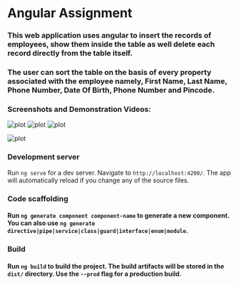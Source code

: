 # Angular Assignment

### This web application uses angular to insert the records of employees, show them inside the table as well delete each record directly from the table itself.

### The user can sort the table on the basis of every property associated with the employee namely, First Name, Last Name, Phone Number, Date Of Birth, Phone Number and Pincode.

### Screenshots and Demonstration Videos:

![plot](/src/app/assets/images/demo-1.png)
![plot](/src/app/assets/images/demo-2.png)
![plot](/src/app/assets/images/demo-3.png)

![plot](/src/app/assets/images/Demonstration.gif)


### Development server

Run `ng serve` for a dev server. Navigate to `http://localhost:4200/`. The app will automatically reload if you change any of the source files.

### Code scaffolding

#### Run `ng generate component component-name` to generate a new component. You can also use `ng generate directive|pipe|service|class|guard|interface|enum|module`.

### Build

#### Run `ng build` to build the project. The build artifacts will be stored in the `dist/` directory. Use the `--prod` flag for a production build.


